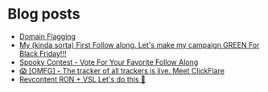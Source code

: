 # Blog posts
<!-- BLOG-POST-LIST:START -->
- [Domain Flagging](https://afflift.com/f/threads/domain-flagging.9870/)
- [My &lpar;kinda sorta&rpar; First Follow along. Let&#39;s make my campaign GREEN For Black Friday!!!](https://afflift.com/f/threads/my-kinda-sorta-first-follow-along-lets-make-my-campaign-green-for-black-friday.9865/)
- [Spooky Contest - Vote For Your Favorite Follow Along](https://afflift.com/f/threads/spooky-contest-vote-for-your-favorite-follow-along.9831/)
- [😱 [OMFG] - The tracker of all trackers is live. Meet ClickFlare](https://afflift.com/f/threads/%F0%9F%98%B1-omfg-the-tracker-of-all-trackers-is-live-meet-clickflare.9851/)
- [Revcontent RON + VSL Let&#39;s do this 🚀](https://afflift.com/f/threads/revcontent-ron-vsl-lets-do-this-%F0%9F%9A%80.9662/)
<!-- BLOG-POST-LIST:END -->
